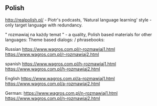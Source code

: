 
## Polish

http://realpolish.pl/ - Piotr's podcasts, 'Natural language learning' style - only target language with redundancy.

" rozmawiaj na każdy temat " - a quality, Polish based materials for other languages:
Theme based dialogs: / phrasebooks:

Russian
https://www.wagros.com.pl/r-rozmawiaj1.html
https://www.wagros.com.pl/r-rozmawiaj2.html

spanish
https://www.wagros.com.pl/h-rozmawiaj1.html
https://www.wagros.com.pl/h-rozmawiaj2.html

English 
https://www.wagros.com.pl/a-rozmawiaj1.html
https://www.wagros.com.pl/a-rozmawiaj2.html

German:
https://www.wagros.com.pl/n-rozmawiaj1.html
https://www.wagros.com.pl/n-rozmawiaj2.html



